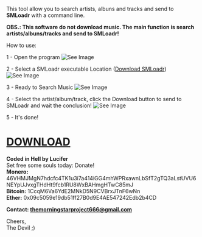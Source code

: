 This tool allow you to search artists, albuns and tracks and send to **SMLoadr** with a command line.  

**OBS.: This software do not download music. The main function is search artists/albuns/tracks and send to SMLoadr!**  

How to use: 

1 - Open the program ![See Image](https://imgur.com/iqxo1yL.png)  

2 - Select a SMLoadr executable Location ([Download SMLoadr](https://git.teknik.io/SMLoadrDev/SMLoadr/releases)) ![See Image](https://imgur.com/uz7mFL7.png)  

3 - Ready to Search Music ![See Image](https://imgur.com/o6ASTbN.png)  

4 - Select the artist/album/track, click the Download button to send to SMLoadr and wait the conclusion! ![See Image](https://imgur.com/F6ej47f.png)  

5 - It's done!  

# [DOWNLOAD](https://github.com/thelucifermorningstar/SMLoadr-AUX/releases)  

**Coded in Hell by Lucifer**  
Set free some souls today: Donate!  
**Monero:** 46VHMJMgN7hdcfc4TK1u3i7a414iGG4mhWPRxawnLbSfT2gTQ3aLstUVU6NEYpUJvxgTHdHt9fcb1RU8WxBAHmgHTwC85mJ  
**Bitcoin:** 1CcqM6Va6YdE2MNkD5N9CVBrxJTnF6wNn  
**Ether:** 0x09c5059e19db51ff27B0d9E4AE547242Edb2b4CD  


**Contact: themorningstarproject666@gmail.com**

Cheers,  
The Devil ;)
